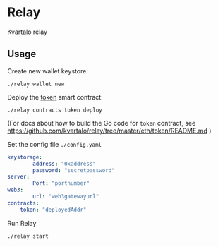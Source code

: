 # Relay
Kvartalo relay


## Usage
Create new wallet keystore:
```
./relay wallet new
```

Deploy the [token](https://github.com/kvartalo/token) smart contract:
```
./relay contracts token deploy
```

(For docs about how to build the Go code for `token` contract, see https://github.com/kvartalo/relay/tree/master/eth/token/README.md )


Set the config file `./config.yaml`
```yaml
keystorage:
        address: "0xaddress"
        password: "secretpassword"
server:
        Port: "portnumber"
web3:
        url: "web3gatewayurl"
contracts:
	token: "deployedAddr"
```

Run Relay
```
./relay start
```
